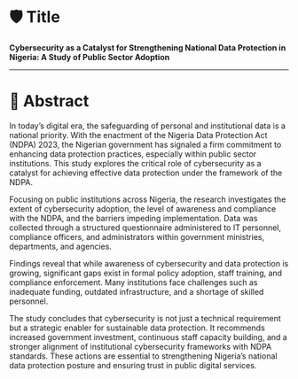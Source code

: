 
# 🛡️ Title
**Cybersecurity as a Catalyst for Strengthening National Data Protection in Nigeria: A Study of Public Sector Adoption**

---

# 📄 Abstract

In today’s digital era, the safeguarding of personal and institutional data is a national priority. With the enactment of the Nigeria Data Protection Act (NDPA) 2023, the Nigerian government has signaled a firm commitment to enhancing data protection practices, especially within public sector institutions. This study explores the critical role of cybersecurity as a catalyst for achieving effective data protection under the framework of the NDPA.

Focusing on public institutions across Nigeria, the research investigates the extent of cybersecurity adoption, the level of awareness and compliance with the NDPA, and the barriers impeding implementation. Data was collected through a structured questionnaire administered to IT personnel, compliance officers, and administrators within government ministries, departments, and agencies.

Findings reveal that while awareness of cybersecurity and data protection is growing, significant gaps exist in formal policy adoption, staff training, and compliance enforcement. Many institutions face challenges such as inadequate funding, outdated infrastructure, and a shortage of skilled personnel.

The study concludes that cybersecurity is not just a technical requirement but a strategic enabler for sustainable data protection. It recommends increased government investment, continuous staff capacity building, and a stronger alignment of institutional cybersecurity frameworks with NDPA standards. These actions are essential to strengthening Nigeria’s national data protection posture and ensuring trust in public digital services.
